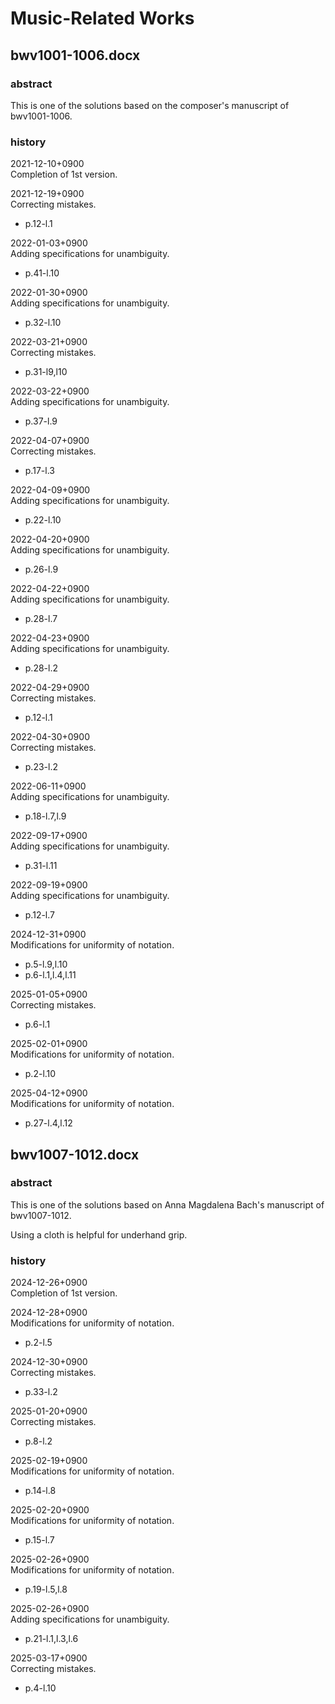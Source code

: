 # Music-Related Works

## bwv1001-1006.docx

### abstract

This is one of the solutions based on the composer's manuscript of bwv1001-1006.

### history

2021-12-10+0900<br>
Completion of 1st version.

2021-12-19+0900<br>
Correcting mistakes.
- p.12-l.1

2022-01-03+0900<br>
Adding specifications for unambiguity.
- p.41-l.10

2022-01-30+0900<br>
Adding specifications for unambiguity.
- p.32-l.10

2022-03-21+0900<br>
Correcting mistakes.
- p.31-l9,l10

2022-03-22+0900<br>
Adding specifications for unambiguity.
- p.37-l.9

2022-04-07+0900<br>
Correcting mistakes.
- p.17-l.3

2022-04-09+0900<br>
Adding specifications for unambiguity.
- p.22-l.10

2022-04-20+0900<br>
Adding specifications for unambiguity.
- p.26-l.9

2022-04-22+0900<br>
Adding specifications for unambiguity.
- p.28-l.7

2022-04-23+0900<br>
Adding specifications for unambiguity.
- p.28-l.2

2022-04-29+0900<br>
Correcting mistakes.
- p.12-l.1

2022-04-30+0900<br>
Correcting mistakes.
- p.23-l.2

2022-06-11+0900<br>
Adding specifications for unambiguity.
- p.18-l.7,l.9

2022-09-17+0900<br>
Adding specifications for unambiguity.
- p.31-l.11

2022-09-19+0900<br>
Adding specifications for unambiguity.
- p.12-l.7

2024-12-31+0900<br>
Modifications for uniformity of notation.
- p.5-l.9,l.10
- p.6-l.1,l.4,l.11

2025-01-05+0900<br>
Correcting mistakes.
- p.6-l.1

2025-02-01+0900<br>
Modifications for uniformity of notation.
- p.2-l.10

2025-04-12+0900<br>
Modifications for uniformity of notation.
- p.27-l.4,l.12

## bwv1007-1012.docx

### abstract

This is one of the solutions based on Anna Magdalena Bach's manuscript of bwv1007-1012.

Using a cloth is helpful for underhand grip.

### history

2024-12-26+0900<br>
Completion of 1st version.

2024-12-28+0900<br>
Modifications for uniformity of notation.
- p.2-l.5

2024-12-30+0900<br>
Correcting mistakes.
- p.33-l.2

2025-01-20+0900<br>
Correcting mistakes.
- p.8-l.2

2025-02-19+0900<br>
Modifications for uniformity of notation.
- p.14-l.8

2025-02-20+0900<br>
Modifications for uniformity of notation.
- p.15-l.7

2025-02-26+0900<br>
Modifications for uniformity of notation.
- p.19-l.5,l.8

2025-02-26+0900<br>
Adding specifications for unambiguity.
- p.21-l.1,l.3,l.6

2025-03-17+0900<br>
Correcting mistakes.
- p.4-l.10